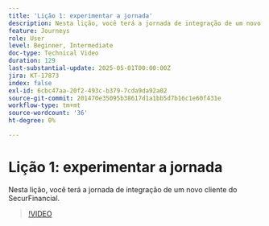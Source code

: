 ```yaml
---
title: 'Lição 1: experimentar a jornada'
description: Nesta lição, você terá a jornada de integração de um novo cliente do SecurFinancial.
feature: Journeys
role: User
level: Beginner, Intermediate
doc-type: Technical Video
duration: 129
last-substantial-update: 2025-05-01T00:00:00Z
jira: KT-17873
index: false
exl-id: 6cbc47aa-20f2-493c-b379-7cda9da92a02
source-git-commit: 201470e35095b38617d1a1bb5d7b16c1e60f431e
workflow-type: tm+mt
source-wordcount: '36'
ht-degree: 0%

---
```


# Lição 1: experimentar a jornada

Nesta lição, você terá a jornada de integração de um novo cliente do SecurFinancial.

>[!VIDEO](https://video.tv.adobe.com/v/3457827/?learn=on&enablevpops)

